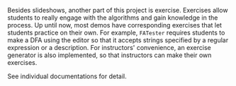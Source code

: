 Besides slideshows, another part of this project is exercise. Exercises allow students to really engage with the algorithms and gain knowledge in the process. Up until now, most demos have corresponding exercises that let students practice on their own. For example, `FATester` requires students to make a DFA using the editor so that it accepts strings specified by a regular expression or a description. For instructors' convenience, an exercise generator is also implemented, so that instructors can make their own exercises.

See individual documentations for detail.
